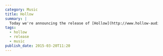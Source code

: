 ```yaml
---
category: Music
title: Hollow
summary: |
  Today we're announcing the release of [Hollow](http://www.hollow-audio.co.uk/), my latest musical adventure. I'm working with [RH Connon](https://twitter.com/rhconnon/) to create musical stories featuring his words and my music. Our first piece, *Next Month*, a thirty minute tale of monsters in the night, will be available soon.
tags: 
  - hollow
  - release
  - music
publish_date: 2015-03-20T11:20
---
```

